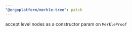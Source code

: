 ```yaml
---
"@ergoplatform/merkle-tree": patch
---
```


accept level nodes as a constructor param on `MerkleProof`
